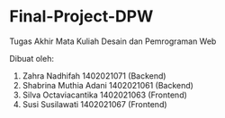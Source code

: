 # Final-Project-DPW
Tugas Akhir Mata Kuliah Desain dan Pemrograman Web


Dibuat oleh:
1. Zahra Nadhifah 1402021071 (Backend)
2. Shabrina Muthia Adani 1402021061 (Backend)
3. Silva Octaviacantika 1402021063 (Frontend)
4. Susi Susilawati 1402021067 (Frontend)
